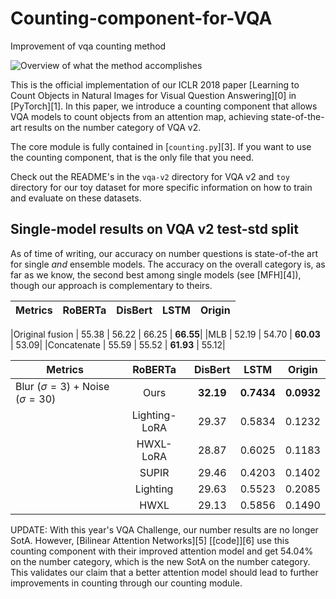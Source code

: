 # Counting-component-for-VQA
Improvement of vqa counting method

![Overview of what the method accomplishes](cats.png)

This is the official implementation of our ICLR 2018 paper [Learning to Count Objects in Natural Images for Visual Question Answering][0] in [PyTorch][1].
In this paper, we introduce a counting component that allows VQA models to count objects from an attention map, achieving state-of-the-art results on the number category of VQA v2.

The core module is fully contained in [`counting.py`][3].
If you want to use the counting component, that is the only file that you need.

Check out the README's in the `vqa-v2` directory for VQA v2 and `toy` directory for our toy dataset for more specific information on how to train and evaluate on these datasets.

## Single-model results on VQA v2 test-std split

As of time of writing, our accuracy on number questions is state-of-the art for single *and* ensemble models.
The accuracy on the overall category is, as far as we know, the second best among single models (see [MFH][4]), though our approach is complementary to theirs.

| Metrics | RoBERTa | DisBert | LSTM | Origin |
|----------- | :-----------: | :-----------: |:-----------: | :-----------: |

|Original fusion | 55.38 | 56.22 | 66.25 | **66.55**|
|MLB | 52.19 | 54.70 | **60.03** | 53.09|
|Concatenate | 55.59 | 55.52 | **61.93** | 55.12|


|   Metrics  |  RoBERTa  | DisBert | LSTM   | Origin   |
| ---------- | :-----------:  | :-----------: | :-----------: | :-----------:  | 
| Blur ($\sigma=3$) + Noise ($\sigma=30$) | Ours | **32.19** | **0.7434** | **0.0932** | 
|  | Lighting-LoRA | 29.37| 0.5834| 0.1232 | 
|  | HWXL-LoRA | 28.87| 0.6025 | 0.1183 | 
|  | SUPIR | 29.46| 0.4203 | 0.1402 | 
|  | Lighting | 29.63| 0.5523| 0.2085 | 
|  | HWXL |29.13 | 0.5856| 0.1490 | 


UPDATE: With this year's VQA Challenge, our number results are no longer SotA.
However, [Bilinear Attention Networks][5] [[code]][6] use this counting component with their improved attention model and get 54.04% on the number category, which is the new SotA on the number category.
This validates our claim that a better attention model should lead to further improvements in counting through our counting module.
